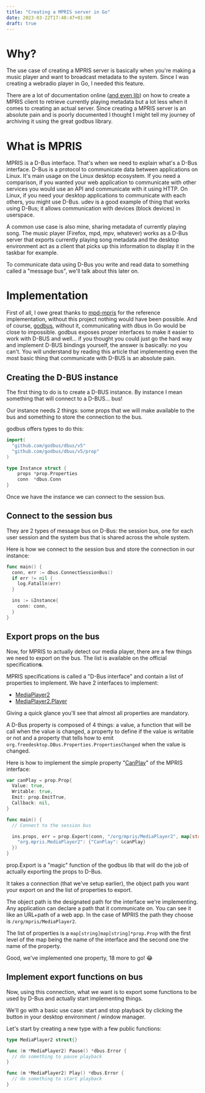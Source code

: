 ```yaml
---
title: "Creating a MPRIS server in Go"
date: 2023-03-22T17:48:47+01:00
draft: true
---
```


# Why?

The use case of creating a MPRIS server is basically when you're making a music player and want to broadcast metadata to the system. Since I was creating a webradio player in Go, I needed this feature.

There are a lot of documentation online ([and even lib](https://github.com/leberKleber/go-mpris)) on how to create a MPRIS client to retrieve currently playing metadata but a lot less when it comes to creating an actual server. Since creating a MPRIS server is an absolute pain and is poorly documented I thought I might tell my journey of archiving it using the great godbus library.

# What is MPRIS

MPRIS is a D-Bus interface. That's when we need to explain what's a D-Bus interface. D-Bus is a protocol to communicate data between applications on Linux. It's main usage on the Linux desktop ecosystem. If you need a comparison, if you wanted your web application to communicate with other services you would use an API and communicate with it using HTTP. On Linux, if you need your desktop applications to communicate with each others, you might use D-Bus. udev is a good example of thing that works using D-Bus; it allows communication with devices (block devices) in userspace.

A common use case is also mine, sharing metadata of currently playing song. The music player (Firefox, mpd, mpv, whatever) works as a D-Bus server that exports currently playing song metadata and the desktop environment act as a client that picks up this information to display it in the taskbar for example.

To communicate data using D-Bus you write and read data to something called a "message bus", we'll talk about this later on.

# Implementation

First of all, I owe great thanks to [mpd-mpris](https://github.com/natsukagami/mpd-mpris) for the reference implementation, without this project nothing would have been possible.
And of course, [godbus](https://github.com/godbus/dbus), without it, communicating with dbus in Go would be close to impossible. godbus exposes proper interfaces to make it easier to work with D-BUS and well... if you thought you could just go the hard way and implement D-BUS bindings yourself, the answer is basically: no you can't. You will understand by reading this article that implementing even the most basic thing that communicate with D-BUS is an absolute pain.

## Creating the D-BUS instance

The first thing to do is to create a D-BUS instance. By instance I mean something that will connect to a D-BUS... bus!

Our instance needs 2 things: some props that we will make available to the bus and something to store the connection to the bus.

godbus offers types to do this:

```go
import(
  "github.com/godbus/dbus/v5"
  "github.com/godbus/dbus/v5/prop"
)

type Instance struct {
	props *prop.Properties
	conn  *dbus.Conn
}
```

Once we have the instance we can connect to the session bus.

## Connect to the session bus

They are 2 types of message bus on D-Bus: the session bus, one for each user session and the system bus that is shared across the whole system.

Here is how we connect to the session bus and store the connection in our instance:

```go
func main() {
  conn, err := dbus.ConnectSessionBus()
  if err != nil {
    log.Fatalln(err)
  }

  ins := &Instance{
    conn: conn,
  }
}
```

## Export props on the bus

Now, for MPRIS to actually detect our media player, there are a few things we need to export on the bus. The list is available on the official specification**s**.

MPRIS specifications is called a "D-Bus interface" and contain a list of properties to implement. We have 2 interfaces to implement:

* [MediaPlayer2](https://specifications.freedesktop.org/mpris-spec/latest/Media_Player.html)
* [MediaPlayer2.Player](https://specifications.freedesktop.org/mpris-spec/latest/Player_Interface.html)

Giving a quick glance you'll see that almost all properties are mandatory.

A D-Bus property is composed of 4 things: a value, a function that will be call when the value is changed, a property to define if the value is writable or not and a property that tells how to emit `org.freedesktop.DBus.Properties.PropertiesChanged` when the value is changed.

Here is how to implement the simple property "[CanPlay](https://specifications.freedesktop.org/mpris-spec/latest/Player_Interface.html#Property:CanPlay)" of the MPRIS interface:

```go
var canPlay = prop.Prop{
  Value: true,
  Writable: true,
  Emit: prop.EmitTrue,
  Callback: nil,
}

func main() {
  // Connect to the session bus

  ins.props, err = prop.Export(conn, "/org/mpris/MediaPlayer2", map[string]map[string]*prop.Prop{
    "org.mpris.MediaPlayer2": {"CanPlay": &canPlay}
  })
}
```

prop.Export is a "magic" function of the godbus lib that will do the job of actually exporting the props to D-Bus.

It takes a connection (that we've setup earlier), the object path you want your export on and the list of properties to export.

The object path is the designated path for the interface we're implementing. Any application can declare a path that it communicate on. You can see it like an URL+path of a web app. In the case of MPRIS the path they choose is `/org/mpris/MediaPlayer2`.

The list of properties is a `map[string]map[string]*prop.Prop` with the first level of the map being the name of the interface and the second one the name of the property.

Good, we've implemented one property, 18 more to go! 😂

## Implement export functions on bus

Now, using this connection, what we want is to export some functions to be used by D-Bus and actually start implementing things.

We'll go with a basic use case: start and stop playback by clicking the button in your desktop environment / window manager.

Let's start by creating a new type with a few public functions:

```go
type MediaPlayer2 struct{}

func (m *MediaPlayer2) Pause() *dbus.Error {
  // do something to pause playback
}

func (m *MediaPlayer2) Play() *dbus.Error {
  // do something to start playback
}
```

